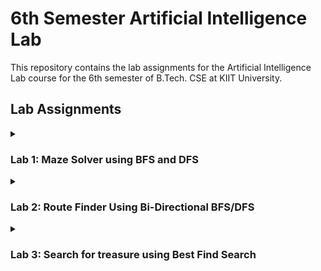 # 6th Semester Artificial Intelligence Lab
This repository contains the lab assignments for the Artificial Intelligence Lab course for the 6th semester of B.Tech. CSE at KIIT University.

## Lab Assignments

<details><summary>
<h3> Lab 1: Maze Solver using BFS and DFS
</summary>

**Objective**: Implement BFS and DFS to solve a maze problem

**Problem Statement**: Given a grid based maze where `0` represents walls and `1` represents walkable paths, find the shortest path from a start cell to an end cell.

**Tasks**: 
1. Use BFS to find shortest path.
2. Use DFS to explore all possible paths and report one valid path (not necessarily the shortest).
3. Compare the number of nodes explored by BFS and DFS.

</details>

<details><summary>
<h3> Lab 2: Route Finder Using Bi-Directional BFS/DFS
</summary>

**Objective**: Use Bi-directional BFS/DFS to solve a navigation problem

**Problem Statement**: Represent a City Map as a graph where intersections are nodes and roads are edges. Find the shortest path between two locations.

**Tasks**:
- Implement Bi-directional BFS to minimize the number of nodes explored.
- Compare the performance of Bi-directional BFS with standard BFS and DFS.
- Visualize the search process (e.g., using a library like networkx in Python).

</details>

<details><summary>
<h3> Lab 3: Search for treasure using Best Find Search
</summary>

**Objective**: Use Best Find Search to find a treasure in a grid

**Problem Statement**: The Treasure is hidden in a grid, and each cell has a heuristic value representing its "closeness" to the treasure. Implement Best-Find Search to locate the treasure.

**Tasks**:
1. Use Manhattan distance as heuristic.
2. Implement the algorithm to always move to the most promising cell first (minimum heuristic value).
3. Analyze how heuristic choice affects performance.

</details>